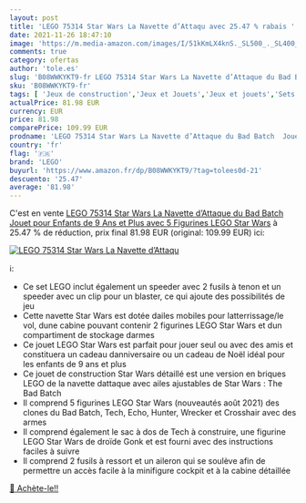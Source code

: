 ```yaml
---
layout: post
title: 'LEGO 75314 Star Wars La Navette d’Attaqu avec 25.47 % rabais '
date: 2021-11-26 18:47:10
image: 'https://m.media-amazon.com/images/I/51kKmLX4knS._SL500_._SL400_.jpg'
comments: true
category: ofertas
author: 'tole.es'
slug: 'B08WWKYKT9-fr LEGO 75314 Star Wars La Navette d’Attaque du Bad Batch...'
sku: 'B08WWKYKT9-fr'
tags: [ 'Jeux de construction','Jeux et Jouets','Jeux et jouets','Sets de jeux de construction','lego', ]
actualPrice: 81.98 EUR
currency: EUR
price: 81.98
comparePrice: 109.99 EUR
prodname: 'LEGO 75314 Star Wars La Navette d’Attaque du Bad Batch  Jouet pour Enfants de 9 Ans et Plus avec 5 Figurines LEGO Star Wars'
country: 'fr'
flag: '🇫🇷'
brand: 'LEGO'
buyurl: 'https://www.amazon.fr/dp/B08WWKYKT9/?tag=tolees0d-21'
descuento: '25.47'
average: '81.98'
---
```


C'est en vente [LEGO 75314 Star Wars La Navette d’Attaque du Bad Batch  Jouet pour Enfants de 9 Ans et Plus avec 5 Figurines LEGO Star Wars](https://www.amazon.fr/dp/B08WWKYKT9/?tag=tolees0d-21)  à  25.47 % de réduction, prix final  81.98 EUR (original: 109.99 EUR) ici:

[![LEGO 75314 Star Wars La Navette d’Attaqu](https://m.media-amazon.com/images/I/51kKmLX4knS._SL500_._SL400_.jpg)](https://www.amazon.fr/dp/B08WWKYKT9/?tag=tolees0d-21)

ℹ️:

- Ce set LEGO inclut également un speeder avec 2 fusils à tenon et un speeder avec un clip pour un blaster, ce qui ajoute des possibilités de jeu
- Cette navette Star Wars est dotée dailes mobiles pour latterrissage/le vol, dune cabine pouvant contenir 2 figurines LEGO Star Wars et dun compartiment de stockage darmes
- Ce jouet LEGO Star Wars est parfait pour jouer seul ou avec des amis et constituera un cadeau danniversaire ou un cadeau de Noël idéal pour les enfants de 9 ans et plus
- Ce jouet de construction Star Wars détaillé est une version en briques LEGO de la navette dattaque avec ailes ajustables de Star Wars : The Bad Batch
- Il comprend 5 figurines LEGO Star Wars (nouveautés août 2021) des clones du Bad Batch, Tech, Echo, Hunter, Wrecker et Crosshair avec des armes
- Il comprend également le sac à dos de Tech à construire, une figurine LEGO Star Wars de droïde Gonk et est fourni avec des instructions faciles à suivre
- Il comprend 2 fusils à ressort et un aileron qui se soulève afin de permettre un accès facile à la minifigure cockpit et à la cabine détaillée

[🛒 Achète-le!!](https://www.amazon.fr/dp/B08WWKYKT9/?tag=tolees0d-21)
